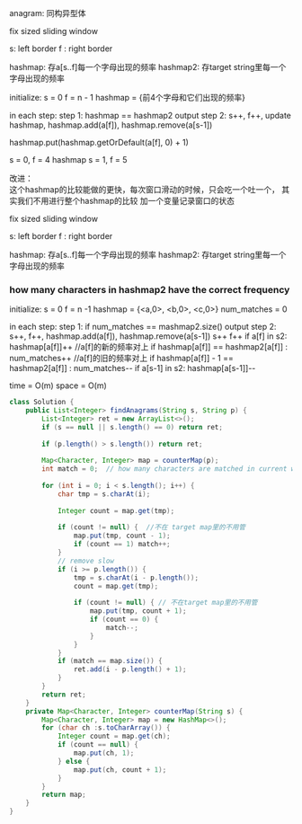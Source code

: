 anagram:  同构异型体


fix sized sliding window

s: left border
f : right border

hashmap:  存a[s..f]每一个字母出现的频率
hashmap2: 存target string里每一个字母出现的频率


initialize: 
s = 0
f = n - 1
hashmap = {前4个字母和它们出现的频率}


in each step: 
step 1: hashmap == hashmap2  output
step 2: s++, f++, update hashmap, hashmap.add(a[f]), hashmap.remove(a[s-1])


hashmap.put(hashmap.getOrDefault(a[f], 0) + 1)

s = 0, f = 4
hashmap 
s = 1, f = 5

改进：  
这个hashmap的比较能做的更快，每次窗口滑动的时候，只会吃一个吐一个， 其实我们不用进行整个hashmap的比较
加一个变量记录窗口的状态

fix sized sliding window

s: left border
f : right border

hashmap:  存a[s..f]每一个字母出现的频率
hashmap2: 存target string里每一个字母出现的频率
### how  many characters in hashmap2 have the correct frequency

initialize: 
s = 0
f = n -1
hashmap = {<a,0>, <b,0>, <c,0>}
num_matches = 0

in each step:
step 1: if num_matches == mashmap2.size() output
step 2: s++, f++, hashmap.add(a[f]), hashmap.remove(a[s-1])
    s++
    f++
    if a[f] in s2:  
         hashmap[a[f]]++
         //a[f]的新的频率对上
         if hashmap[a[f]] == hashmap2[a[f]] : num_matches++
         //a[f]的旧的频率对上
         if hashmap[a[f]] - 1 == hashmap2[a[f]] : num_matches--
    if a[s-1] in s2:
        hashmap[a[s-1]]--

time = O(m)
space = O(m)


```java
class Solution {
    public List<Integer> findAnagrams(String s, String p) {
        List<Integer> ret = new ArrayList<>();
        if (s == null || s.length() == 0) return ret;
        
        if (p.length() > s.length()) return ret;
        
        Map<Character, Integer> map = counterMap(p);
        int match = 0;  // how many characters are matched in current window
        
        for (int i = 0; i < s.length(); i++) {
            char tmp = s.charAt(i);
            
            Integer count = map.get(tmp);
            
            if (count != null) {  //不在 target map里的不用管
                map.put(tmp, count - 1);
                if (count == 1) match++;
            }
            // remove slow
            if (i >= p.length()) {
                tmp = s.charAt(i - p.length());
                count = map.get(tmp);
                
                if (count != null) { // 不在target map里的不用管
                    map.put(tmp, count + 1);
                    if (count == 0) {
                        match--;
                    }
                }
            }
            if (match == map.size()) {
                ret.add(i - p.length() + 1);
            }
        }
        return ret;
    }
    private Map<Character, Integer> counterMap(String s) {
        Map<Character, Integer> map = new HashMap<>();
        for (char ch :s.toCharArray()) {
            Integer count = map.get(ch);
            if (count == null) {
                map.put(ch, 1);
            } else {
                map.put(ch, count + 1);
            }
        }
        return map;
    }
}

```

